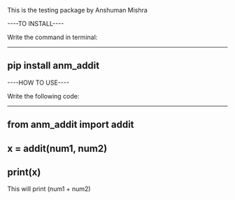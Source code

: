 This is the testing package by Anshuman Mishra


----TO INSTALL----

Write the command in terminal:

--------------------------------
pip install anm_addit
--------------------------------



----HOW TO USE----

Write the following code:

--------------------------------
from anm_addit import addit
--------------------------------

x = addit(num1, num2)
--------------------------------

print(x)
--------------------------------



This will print (num1 + num2)
